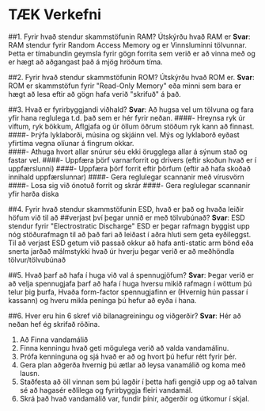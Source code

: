 # TÆK Verkefni
##1. Fyrir hvað stendur skammstöfunin RAM? Útskýrðu hvað RAM er
**Svar**: RAM stendur fyrir Random Access Memory og er Vinnsluminni tölvunnar.
Þetta er tímabundin geymsla fyrir gögn forrita sem verið er að vinna með og er hægt að
aðgangast það á mjög hröðum tíma.

##2. Fyrir hvað stendur skammstöfunin ROM? Útskýrðu hvað ROM er.
**Svar**: ROM er skammstöfun fyrir "Read-Only Memory" eða minni sem bara er hægt að lesa eftir að
gögn hafa verið "skrifuð" á það.

##3. Hvað er fyrirbyggjandi viðhald?
**Svar**: Að hugsa vel um tölvuna og fara yfir hana reglulega t.d. það sem er hér fyrir neðan.
####- Hreynsa ryk úr viftum, ryk bökkum, Aflgjafa og úr öllum öðrum stöðum ryk kann að finnast.
####- Þrýfa lyklaborði, músina og skjáinn vel. Mýs og lyklaborð eyðast yfirtíma vegna olíunar á fingrum okkar.  
####- Athuga hvort allar snúrur séu ekki örugglega allar á sýnum stað og fastar vel.
####- Uppfæra þörf varnarforrit og drivers (eftir skoðun hvað er í uppfærslunni)
####- Uppfæra þörf forrit eftir þörfum (eftir að hafa skoðað innihald uppfærslunnar)
####- Gera reglulegar scannanir með vírusvörn
####- Losa sig við ónotuð forrit og skrár
####- Gera reglulegar scannanir yfir harða diska 

##4. Fyrir hvað stendur skammstöfunin ESD, hvað er það og hvaða leiðir höfum við til að
##verjast því þegar unnið er með tölvubúnað?
**Svar**: ESD stendur fyrir "Electrostratic Discharge" ESD er þegar rafmagn byggist upp nóg stöðurafmagn
til að það fari að leiðast í aðra hluti sem geta eyðileggst. Til að verjast ESD getum við passað okkur að
hafa anti-static arm bönd eða snerta jarðað málmstykki hvað úr hverju þegar verið er að meðhöndla tölvur/tölvubúnað

##5. Hvað þarf að hafa í huga við val á spennugjöfum?
**Svar**: Þegar verið er að velja spennugjafa þarf að hafa í huga hversu mikið rafmagn í wöttum þú telur þig þurfa,
Hvaða form-factor spennugjafinn er (Hvernig hún passar í kassann) og hveru mikla peninga þú hefur að eyða í hana.
 
##6. Hver eru hin 6 skref við bilanagreiningu og viðgerðir?
**Svar**: Hér að neðan hef ég skrifað röðina.
1. Að Finna vandamálið
2. Finna kenningu hvað geti mögulega verið að valda vandamálinu.
3. Prófa kenninguna og sjá hvað er að og hvort þú hefur rétt fyrir þér.
4. Gera plan aðgerða hvernig þú ætlar að leysa vanamálið og koma með lausn.
5. Staðfesta að öll vinnan sem þú lagðir í þetta hafi gengið upp og að talvan sé að hagasér eðlilega og fyrirbyggja fleiri vandamál. 
6. Skrá það hvað vandamálið var, fundir þínir, aðgerðir og útkomur í skjal.